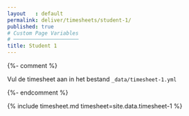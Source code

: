 ```yaml
---
layout   : default
permalink: deliver/timesheets/student-1/
published: true
# Custom Page Variables
# ─────────────────────
title: Student 1
---
```

{%- comment %}

Vul de timesheet aan in het bestand `_data/timesheet-1.yml`

{%- endcomment %}

{% include timesheet.md timesheet=site.data.timesheet-1 %}
